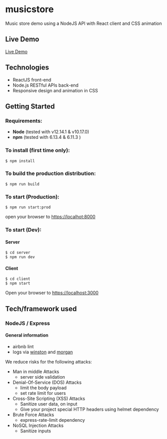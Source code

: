 # musicstore

Music store demo using a NodeJS API with React client and CSS animation

## Live Demo

[Live Demo](http://musicstoredemo.herokuapp.com/)

## Technologies

- ReactJS front-end
- Node.js RESTful APIs back-end
- Responsive design and animation in CSS

## Getting Started

### Requirements:

- **Node** (tested with v12.14.1 & v10.17.0)
- **npm** (tested with 6.13.4 & 6.11.3 )

### To install (first time only):

```
$ npm install
```

### To build the production distribution:

```
$ npm run build
```

### To start (Production):

```
$ npm run start:prod
```

open your browser to [https://localhot:8000](http://localhost:8000/)

### To start (Dev):

#### Server

```
$ cd server
$ npm run dev
```

#### Client

```
$ cd client
$ npm start
```

Open your browser to [https://localhost:3000](http://localhost:3000/)

## Tech/framework used

### NodeJS / Express

#### General information

- airbnb lint
- logs via [winston](https://github.com/winstonjs/winston) and [morgan](https://github.com/expressjs/morgan)

We reduce risks for the following attacks:

- Man in middle Attacks
  - server side validation
- Denial-Of-Service (DOS) Attacks
  - limit the body payload
  - set rate limit for users
- Cross-Site Scripting (XSS) Attacks
  - Sanitize user data, on input
  - Give your project special HTTP headers using helmet dependency
- Brute Force Attacks
  - express-rate-limit dependency
- NoSQL Injection Attacks
  - Sanitize inputs
